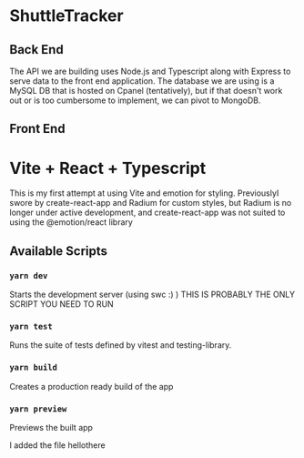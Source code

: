 # ShuttleTracker

## Back End
The API we are building uses Node.js and Typescript along with Express to serve data to the front end application. The database we are using is a MySQL DB that is hosted on Cpanel (tentatively), but if that doesn't work out or is too cumbersome to implement, we can pivot to MongoDB. 

## Front End
# Vite + React + Typescript

This is my first attempt at using Vite and emotion for styling. PreviouslyI swore by create-react-app and Radium for custom styles, but Radium is no longer under active development, and create-react-app was not suited to using the @emotion/react library

## Available Scripts

### `yarn dev`
Starts the development server (using swc :) ) THIS IS PROBABLY THE ONLY SCRIPT YOU NEED TO RUN

### `yarn test`
Runs the suite of tests defined by vitest and testing-library. 

### `yarn build`
Creates a production ready build of the app

### `yarn preview`
Previews the built app

I added the file hellothere
